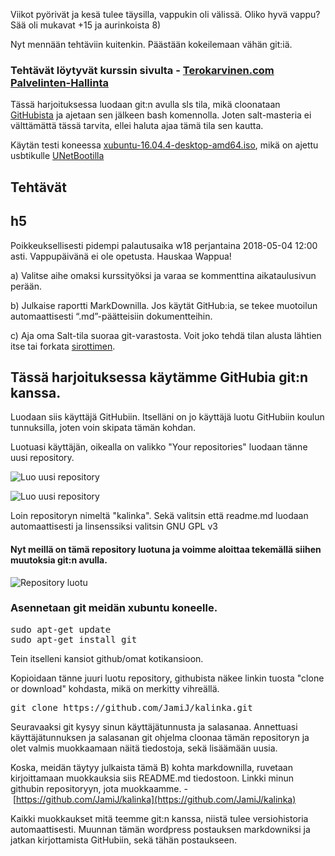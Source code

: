 Viikot pyörivät ja kesä tulee täysilla, vappukin oli välissä. Oliko hyvä vappu?
Sää oli mukavat +15 ja aurinkoista 8)

Nyt mennään tehtäviin kuitenkin. Päästään kokeilemaan vähän git:iä.


### Tehtävät löytyvät kurssin sivulta - [Terokarvinen.com Palvelinten-Hallinta](terokarvinen.com/2018/aikataulu-%e2%80%93-palvelinten-hallinta-ict4tn022-4-ti-5-ke-5-loppukevat-2018-5p)
Tässä harjoituksessa luodaan git:n avulla sls tila, mikä cloonataan [GitHubista](http://github.com) ja ajetaan sen jälkeen bash komennolla.
Joten salt-masteria ei välttämättä tässä tarvita, ellei haluta ajaa tämä tila sen kautta.


Käytän testi koneessa [xubuntu-16.04.4-desktop-amd64.iso](http://ftp.lysator.liu.se/ubuntu-dvd/xubuntu/releases/16.04/release/xubuntu-16.04.4-desktop-amd64.iso), mikä on ajettu usbtikulle [UNetBootilla](https://unetbootin.github.io/)


## Tehtävät
## h5
Poikkeuksellisesti pidempi palautusaika w18 perjantaina 2018-05-04 12:00 asti. Vappupäivänä ei ole opetusta. Hauskaa Wappua!

a) Valitse aihe omaksi kurssityöksi ja varaa se kommenttina aikataulusivun perään.

b) Julkaise raportti MarkDownilla. Jos käytät GitHub:ia, se tekee muotoilun automaattisesti “.md”-päätteisiin dokumentteihin.

c) Aja oma Salt-tila suoraa git-varastosta. Voit joko tehdä tilan alusta lähtien itse tai forkata [sirottimen](https://github.com/terokarvinen/sirotin).




## Tässä harjoituksessa käytämme GitHubia git:n kanssa.
Luodaan siis käyttäjä GitHubiin.
Itselläni on jo käyttäjä luotu GitHubiin koulun tunnuksilla, joten voin skipata tämän kohdan.

Luotuasi käyttäjän, oikealla on valikko "Your repositories" luodaan tänne uusi repository.

![Luo uusi repository](https://jernvall.com/wp-content/uploads/2018/05/CreateNewRepo.png)

![Luo uusi repository](https://jernvall.com/wp-content/uploads/2018/05/CreateRepository.png)

Loin repositoryn nimeltä "kalinka".
Sekä valitsin että readme.md luodaan automaattisesti ja linsenssiksi valitsin GNU GPL v3


#### Nyt meillä on tämä repository luotuna ja voimme aloittaa tekemällä siihen muutoksia git:n avulla.
![Repository luotu](https://jernvall.com/wp-content/uploads/2018/05/repoLuotu.png)


### Asennetaan git meidän xubuntu koneelle.</h3>
<pre class="prettyprint">sudo apt-get update
sudo apt-get install git</pre>
Tein itselleni kansiot github/omat kotikansioon.

Kopioidaan tänne juuri luotu repository, githubista näkee linkin tuosta "clone or download" kohdasta, mikä on merkitty vihreällä.

<pre class="prettyprint">git clone https://github.com/JamiJ/kalinka.git</pre>

Seuravaaksi git kysyy sinun käyttäjätunnusta ja salasanaa.
Annettuasi käyttäjätunnuksen ja salasanan git ohjelma cloonaa tämän repositoryn ja olet valmis muokkaamaan näitä tiedostoja, sekä lisäämään uusia.



Koska, meidän täytyy julkaista tämä B) kohta markdownilla, ruvetaan kirjoittamaan muokkauksia siis README.md tiedostoon.
Linkki minun githubin repositoryyn, jota muokkaamme. - [https://github.com/JamiJ/kalinka](https://github.com/JamiJ/kalinka)

Kaikki muokkaukset mitä teemme git:n kanssa, niistä tulee versiohistoria automaattisesti. Muunnan tämän wordpress postauksen markdowniksi ja jatkan kirjottamista GitHubiin, sekä tähän postaukseen.
